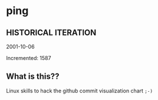 # ping

## HISTORICAL ITERATION
2001-10-06

Incremented: 1587

## What is this?? 
Linux skills to hack the github commit visualization chart `;-)`
